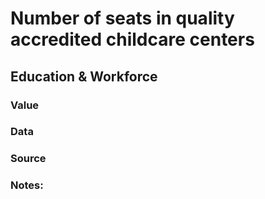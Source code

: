 # Number of seats in quality accredited childcare centers

## Education & Workforce

### Value

### Data

### Source

### Notes: